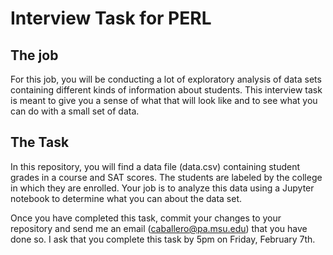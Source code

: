 # Interview Task for PERL

## The job

For this job, you will be conducting a lot of exploratory analysis of data sets containing different kinds of information about students. This interview task is meant to give you a sense of what that will look like and to see what you can do with a small set of data.

## The Task

In this repository, you will find a data file (data.csv) containing student grades in a course and SAT scores. The students are labeled by the college in which they are enrolled. Your job is to analyze this data using a Jupyter notebook to determine what you can about the data set.

Once you have completed this task, commit your changes to your repository and send me an email (caballero@pa.msu.edu) that you have done so. I ask that you complete this task by 5pm on Friday, February 7th.
